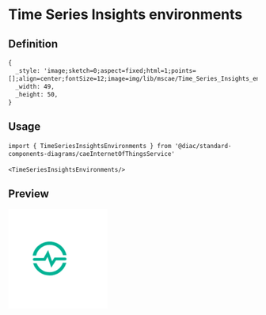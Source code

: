 # Time Series Insights environments

## Definition

```
{
  _style: 'image;sketch=0;aspect=fixed;html=1;points=[];align=center;fontSize=12;image=img/lib/mscae/Time_Series_Insights_environments.svg;strokeColor=none;',
  _width: 49,
  _height: 50,
}
```

## Usage

```
import { TimeSeriesInsightsEnvironments } from '@diac/standard-components-diagrams/caeInternetOfThingsService'

<TimeSeriesInsightsEnvironments/>
```

## Preview

<img src="./time-series-insights-environments.png" width="200"/>
